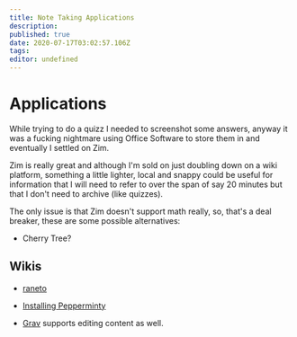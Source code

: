 ```yaml
---
title: Note Taking Applications
description: 
published: true
date: 2020-07-17T03:02:57.106Z
tags: 
editor: undefined
---
```


# Applications
While trying to do a quizz I needed to screenshot some answers, anyway it was a fucking nightmare using Office Software to store them in and eventually I settled on Zim.

Zim is really great and although I'm sold on just doubling down on a wiki platform, something a little lighter, local and snappy could be useful for information that I will need to refer to over the span of say 20 minutes but that I don't need to archive (like quizzes).

The only issue is that Zim doesn't support math really, so, that's a deal breaker, these are some possible alternatives:

* Cherry Tree?

## Wikis
* [raneto](http://docs.raneto.com/install/installing-raneto)

* [Installing Pepperminty](/University/Installing-Pepperminty.md)
* [Grav](https://learn.getgrav.org/16/admin-panel/page/editor) supports editing content as well.

